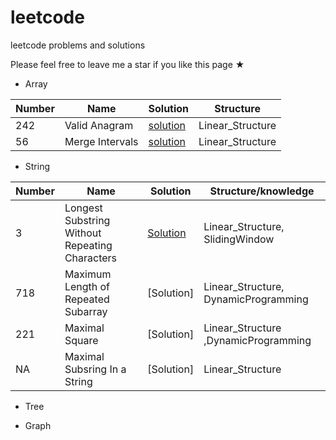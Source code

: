 # leetcode
leetcode problems and solutions

Please feel free to leave me a star if you like this page ★

* Array

|Number |Name |Solution |Structure|
|-------|-----|---------|--------|
|242    |Valid Anagram| [solution](Array/242.md)| Linear_Structure|
|56    |Merge Intervals| [solution](Array/56.md)| Linear_Structure|


* String

|Number |Name |Solution |Structure/knowledge|
|-------|-----|---------|--------|
| 3   | Longest Substring Without Repeating Characters |  [Solution](String/LC3.Longest%20Substring%20Without%20Repeating%20Characters.java)| Linear_Structure, SlidingWindow  |
| 718   | Maximum Length of Repeated Subarray | [Solution] | Linear_Structure, DynamicProgramming |
| 221   | Maximal Square | [Solution]|Linear_Structure ,DynamicProgramming |
| NA   | Maximal Subsring In a String | [Solution]| Linear_Structure  |

* Tree

* Graph


